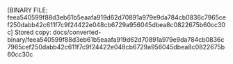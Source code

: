 [BINARY FILE: feea540599f88d3eb61b5eaafa919d62d70891a979e9da784cb0836c7965cef250dabb42c611f7c9f24422e048cb6729a956045dbea8c0822675b60cc30c]
Stored copy: docs/converted-binary/feea540599f88d3eb61b5eaafa919d62d70891a979e9da784cb0836c7965cef250dabb42c611f7c9f24422e048cb6729a956045dbea8c0822675b60cc30c
